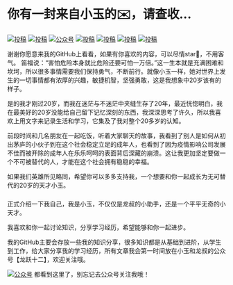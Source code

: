 # 你有一封来自小玉的✉️，请查收...

<p align="center">
  
  <a href="https://mp.csdn.net/console/article"><img src="https://img.shields.io/badge/csdn-CSDN-red.svg" alt="投稿"></a>
  <a href="https://www.zhihu.com/people/feng-qing-92-30"><img src="https://img.shields.io/badge/zhihu-知乎-informational" alt="投稿"></a>
  <a href="https://juejin.im/user/5e1b2199f265da3e097e8e60"><img src="https://img.shields.io/badge/juejin-掘金-blue.svg" alt="公众号"></a>
  <a href="https://segmentfault.com/u/xiaoyuqianduan"><img src="https://img.shields.io/badge/cnblogs-思否-important.svg" alt="投稿"></a>
  <a href="https://www.jianshu.com/u/5e84fbbef7c5"><img src="https://img.shields.io/badge/oschina-简书-green" alt="投稿"></a>
  <a href="https://mp.toutiao.com/profile_v3/index"><img src="https://img.shields.io/badge/toutiao-头条号-9cf" alt="投稿"></a>
  <a href="https://baijiahao.baidu.com/builder/rc/home"><img src="https://img.shields.io/badge/toutiao-百家号-9cf" alt="投稿"></a>
</p>
谢谢你愿意来我的GitHub上看看，如果有你喜欢的内容，可以尽情star🌟，不用客气。
笛福说：“害怕危险本身就比危险还要可怕一万倍。”这一生本就是充满困难和坎坷，所以很多事情需要我们保持勇气，不断前行。就像小玉一样，她对世界上发生的一切事情都有浓厚的兴趣，敏捷机智，坚强勇敢，这是我想象中20岁该有的样子。

是的我才刚过20岁，而我在迷茫与不迷茫中夹缝生存了20年，最近恍惚明白，我在最美好的20岁没能给自己留下记忆深刻的东西，我深深思考了许久，所以我喜欢上用文字来记录生活和学习，它集及了我对整个20多岁的认知。

前段时间和几名朋友在一起吃饭，听着大家聊天的故事，我看到了别人是如何从初出茅庐的小伙子到在这个社会稳定立足的成年人，也看到了因为疫情影响公司发展不佳而被开除的成年人在乐乐呵呵的表面背后深藏的崩溃。这让我更加坚定要做一个不可被替代的人，才能在这个社会拥有稳稳的幸福。

如果我们英雄所见略同，希望你可以多多支持我，一个想要和你一起成长为无可替代的20岁的天才小玉。

### 

正式介绍一下我自己，我是小玉，不仅仅是龙叔的小助手，还是一个平平无奇的小天才。

我喜欢和你一起讨论知识，分享学习经历，希望能够和你一起进步。

我的GitHub主要会存放一些我的知识分享，很多知识都是从基础到进阶，从学生到工作，给大家分享我的学习经历，所有文章我会第一时间放在小玉和龙叔的公众号【龙跃十二】，欢迎关注哦。


<a href="#公众号"><img src="https://tva1.sinaimg.cn/large/00831rSTly1gdhzwc2vlnj30p00dw0tn.jpg" alt="公众号"></a>
都看到这里了，别忘记去公众号关注我哦！
